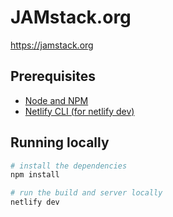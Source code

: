 # JAMstack.org

https://jamstack.org


## Prerequisites

- [Node and NPM](https://nodejs.org/)
- [Netlify CLI (for netlify dev)](https://www.npmjs.com/package/netlify-cli)

## Running locally

```bash
# install the dependencies
npm install

# run the build and server locally
netlify dev
```
